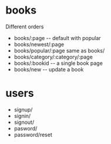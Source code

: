 # books

Different orders

* books/:page  -- default with popular
* books/newest/:page
* books/popular/:page same as books/
* books/category/:category/:page
* books/:bookid -- a single book page
* books/new -- update a book

# users

* signup/
* signin/
* signout/
* pasword/
* password/reset


